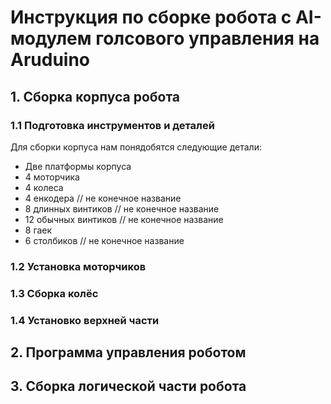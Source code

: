 # Инструкция по сборке робота с AI-модулем голсового управления на Aruduino
## 1. Сборка корпуса робота
### 1.1 Подготовка инструментов и деталей
  Для сборки корпуса нам понядобятся следующие детали:
  - Две платформы корпуса
  - 4 моторчика
  - 4 колеса
  - 4 енкодера // не конечное название
  - 8 длинных винтиков // не конечное название
  - 12 обычных винтиков // не конечное название
  - 8 гаек
  - 6 столбиков // не конечное название
### 1.2 Установка моторчиков
### 1.3 Сборка колёс
### 1.4 Установко верхней части
## 2. Программа управления роботом
## 3. Сборка логической части робота
